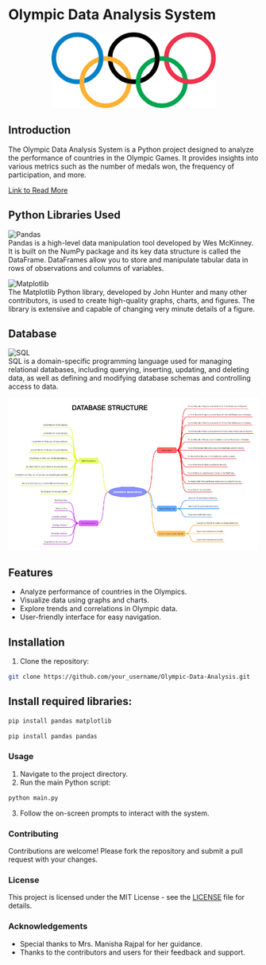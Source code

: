# Olympic Data Analysis System

<p align="center">
  <img src="download.png" alt="Olympic Rings">
</p>

## Introduction
The Olympic Data Analysis System is a Python project designed to analyze the performance of countries in the Olympic Games. It provides insights into various metrics such as the number of medals won, the frequency of participation, and more.

[Link to Read More](https://drive.google.com/file/d/1f0Uj1KDHkyz2r1FpDo4jeAlzM7wU8kLq/view?usp=sharing)


## Python Libraries Used

![Pandas](https://img.shields.io/badge/Pandas-1.3.3-blue)
<br>
Pandas is a high-level data manipulation tool developed by Wes McKinney. It is built on the NumPy package and its key data structure is called the DataFrame. DataFrames allow you to store and manipulate tabular data in rows of observations and columns of variables.

![Matplotlib](https://img.shields.io/badge/Matplotlib-3.4.3-blue)
<br>
The Matplotlib Python library, developed by John Hunter and many other contributors, is used to create high-quality graphs, charts, and figures. The library is extensive and capable of changing very minute details of a figure.

## Database
![SQL](https://img.shields.io/badge/SQL-MySQL-green)
<br>
SQL is a domain-specific programming language used for managing relational databases, including querying, inserting, updating, and deleting data, as well as defining and modifying database schemas and controlling access to data.
<p align="center">
  <img src="database.png" alt="Database Structure">
</p>

## Features
- Analyze performance of countries in the Olympics.
- Visualize data using graphs and charts.
- Explore trends and correlations in Olympic data.
- User-friendly interface for easy navigation.

## Installation
1. Clone the repository:
```sh
git clone https://github.com/your_username/Olympic-Data-Analysis.git
```

## Install required libraries:
```sh
pip install pandas matplotlib
```
```sh
pip install pandas pandas
```

### Usage
1. Navigate to the project directory.
2. Run the main Python script:
```sh
python main.py
```
3. Follow the on-screen prompts to interact with the system.

### Contributing
Contributions are welcome! Please fork the repository and submit a pull request with your changes.

### License
This project is licensed under the MIT License - see the [LICENSE](LICENSE) file for details.

### Acknowledgements
- Special thanks to Mrs. Manisha Rajpal for her guidance.
- Thanks to the contributors and users for their feedback and support.
